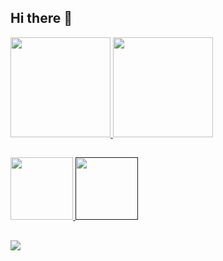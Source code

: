 ## Hi there 👋

<div>
  <a href="https://github.com/pvskp">
    <img height="160em" src="https://github-readme-stats.vercel.app/api?username=pvskp&count_private=true&show_icons=true&theme=gruvbox"/>
    <img height="160em" src="https://github-readme-stats.vercel.app/api/top-langs/?username=pvskp&layout=compact&theme=gruvbox"/>
  </a>
</div>

##

<div>
   <a href="https://github.com/pvskp/Relogio-Pomodoro">
    <img height="100em" src="https://github-readme-stats.vercel.app/api/pin/?username=pvskp&repo=Relogio-Pomodoro&theme=gruvbox"/>
   </a>
   <a href="">
    <img height="100em" src="https://github-readme-stats.vercel.app/api/pin/?username=pvskp&repo=jacare_do_SUS&theme=gruvbox">
   </a>
</div>

##

<div>
  <a href="https://linkedin.com/in/paulo-vinícius-pinto-743735200" target="_blank" >
    <img src="https://img.shields.io/badge/LinkedIn-0077B5?style=for-the-badge&logo=linkedin&logoColor=white">
  </a>

</div>
